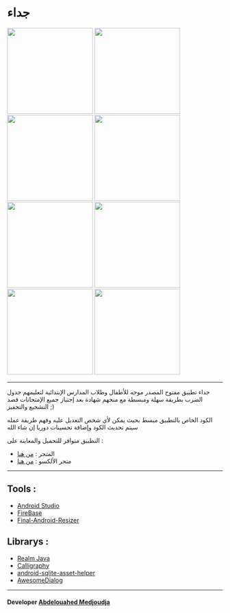 # جداء

<kbd><img src="https://github.com/GeekAbdelouahed/juda/blob/master/screenshot/0.png" width="200"></kbd>
<kbd><img src="https://github.com/GeekAbdelouahed/juda/blob/master/screenshot/1.png" width="200"></kbd>
<kbd><img src="https://github.com/GeekAbdelouahed/juda/blob/master/screenshot/2.png" width="200"></kbd>
<kbd><img src="https://github.com/GeekAbdelouahed/juda/blob/master/screenshot/3.png" width="200"></kbd>
<kbd><img src="https://github.com/GeekAbdelouahed/juda/blob/master/screenshot/4.png" width="200"></kbd>
<kbd><img src="https://github.com/GeekAbdelouahed/juda/blob/master/screenshot/5.png" width="200"></kbd>
<kbd><img src="https://github.com/GeekAbdelouahed/juda/blob/master/screenshot/6.png" width="200"></kbd>
<kbd><img src="https://github.com/GeekAbdelouahed/juda/blob/master/screenshot/8.png" width="200"></kbd>

---

جداء تطبيق مفتوح المصدر موجه للأطفال وطلاب المدارس الإبتدائية لتعليمهم جدول الضرب بطريقة سهلة ومبسطة
مع منحهم شهادة بعد إجتياز جميع الإمتحانات قصد التشجيع والتحفيز ;)
 
الكود الخاص بالتطبيق مبسط بحيث يمكن لأي شخص التعديل عليه وفهم طريقة عمله
سيتم تحديث الكود وإضافة تحسينات دوريا إن شاء الله 

التطبيق متوافر للتحميل والمعاينة على :
 - المتجر : [من هنا](https://play.google.com/store/apps/details?id=com.academyatinfo.multtable)
 - متجر الألكسو : [من هنا](http://store.alecsoapps.com/site/store/education/1254-)
 
---

## Tools :
- [Android Studio](https://developer.android.com/studio/index.html)
- [FireBase](https://firebase.google.com/)
- [Final-Android-Resizer](https://github.com/asystat/Final-Android-Resizer)

## Librarys :
- [Realm Java](https://github.com/realm/realm-java)
- [Calligraphy](https://github.com/chrisjenx/Calligraphy)
- [android-sqlite-asset-helper](https://github.com/jgilfelt/android-sqlite-asset-helper)
- [AwesomeDialog](https://github.com/blennerSilva/AwesomeDialog)

---

 #### Developer [Abdelouahed Medjoudja](https://www.facebook.com/Th3GeekAbdelouahed)
